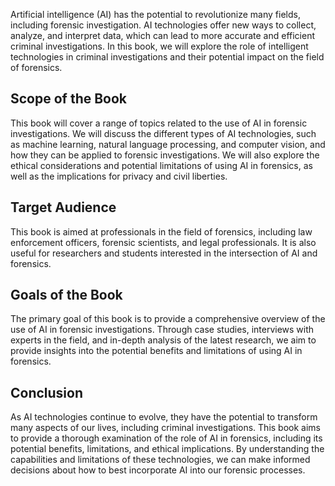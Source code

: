 
Artificial intelligence (AI) has the potential to revolutionize many fields, including forensic investigation. AI technologies offer new ways to collect, analyze, and interpret data, which can lead to more accurate and efficient criminal investigations. In this book, we will explore the role of intelligent technologies in criminal investigations and their potential impact on the field of forensics.

Scope of the Book
-----------------

This book will cover a range of topics related to the use of AI in forensic investigations. We will discuss the different types of AI technologies, such as machine learning, natural language processing, and computer vision, and how they can be applied to forensic investigations. We will also explore the ethical considerations and potential limitations of using AI in forensics, as well as the implications for privacy and civil liberties.

Target Audience
---------------

This book is aimed at professionals in the field of forensics, including law enforcement officers, forensic scientists, and legal professionals. It is also useful for researchers and students interested in the intersection of AI and forensics.

Goals of the Book
-----------------

The primary goal of this book is to provide a comprehensive overview of the use of AI in forensic investigations. Through case studies, interviews with experts in the field, and in-depth analysis of the latest research, we aim to provide insights into the potential benefits and limitations of using AI in forensics.

Conclusion
----------

As AI technologies continue to evolve, they have the potential to transform many aspects of our lives, including criminal investigations. This book aims to provide a thorough examination of the role of AI in forensics, including its potential benefits, limitations, and ethical implications. By understanding the capabilities and limitations of these technologies, we can make informed decisions about how to best incorporate AI into our forensic processes.
